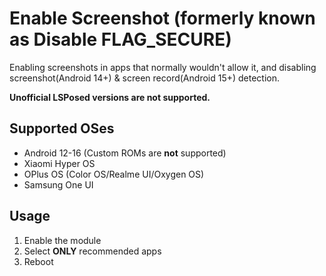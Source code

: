# Enable Screenshot (formerly known as Disable FLAG_SECURE)
Enabling screenshots in apps that normally wouldn\'t allow it, and disabling screenshot(Android 14+) & screen record(Android 15+) detection.

**Unofficial LSPosed versions are not supported.**

## Supported OSes
- Android 12-16 (Custom ROMs are **not** supported)
- Xiaomi Hyper OS
- OPlus OS (Color OS/Realme UI/Oxygen OS)
- Samsung One UI

## Usage
1. Enable the module
2. Select **ONLY** recommended apps
3. Reboot
